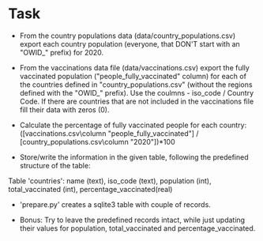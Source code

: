 # Task
- From the country populations data (data/country_populations.csv) export each country population (everyone, that DON'T start with an "OWID_" prefix) for 2020. 

- From the vaccinations data file (data/vaccinations.csv) export the fully vaccinated population ("people_fully_vaccinated" column) for each of the countries defined in "country_populations.csv" (without the regions defined with the "OWID_" prefix). Use the coulmns - iso_code / Country Code. If there are countries that are not included in the vaccinations file fill their data with zeros (0).

- Calculate the percentage of fully vaccinated people for each country: ([vaccinations.csv\column "people_fully_vaccinated"] / [country_populations.csv\column "2020"])*100

- Store/write the information in the given table, following the predefined structure of the table:

Table 'countries':
name (text), iso_code (text), population (int), total_vaccinated (int), percentage_vaccinated(real) 

- 'prepare.py' creates a sqlite3 table with couple of records.

- Bonus: Try to leave the predefined records intact, while just updating their values for population, total_vaccinated and percentage_vaccinated.
